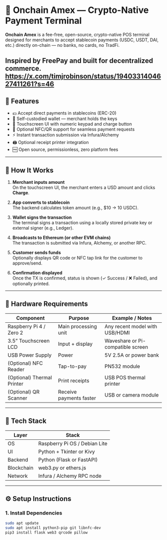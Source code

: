 # 🧾 Onchain Amex — Crypto-Native Payment Terminal

**Onchain Amex** is a fee-free, open-source, crypto-native POS terminal designed for merchants to accept stablecoin payments (USDC, USDT, DAI, etc.) directly on-chain — no banks, no cards, no TradFi.

Inspired by FreePay and built for decentralized commerce.
https://x.com/timjrobinson/status/1940331404627411261?s=46
---

## 🚀 Features

- 💵 Accept direct payments in stablecoins (ERC-20)
- 🔐 Self-custodied wallet — merchant holds the keys
- 📱 Touchscreen UI with numeric keypad and charge button
- 🧾 Optional NFC/QR support for seamless payment requests
- ⚡ Instant transaction submission via Infura/Alchemy
- 🖨️ Optional receipt printer integration
- 🆓 Open source, permissionless, zero platform fees

---

## 🧱 How It Works

1. **Merchant inputs amount**  
   On the touchscreen UI, the merchant enters a USD amount and clicks **Charge**.

2. **App converts to stablecoin**  
   The backend calculates token amount (e.g., $10 → 10 USDC).

3. **Wallet signs the transaction**  
   The terminal signs a transaction using a locally stored private key or external signer (e.g., Ledger).

4. **Broadcasts to Ethereum (or other EVM chains)**  
   The transaction is submitted via Infura, Alchemy, or another RPC.

5. **Customer sends funds**  
   Optionally displays QR code or NFC tap link for the customer to approve/send.

6. **Confirmation displayed**  
   Once the TX is confirmed, status is shown (✓ Success / ❌ Failed), and optionally printed.

---

## 🔧 Hardware Requirements

| Component               | Purpose                          | Example / Notes                  |
|-------------------------|----------------------------------|----------------------------------|
| Raspberry Pi 4 / Zero 2 | Main processing unit             | Any recent model with USB/HDMI   |
| 3.5” Touchscreen LCD    | Input + display                  | Waveshare or Pi-compatible screen|
| USB Power Supply        | Power                            | 5V 2.5A or power bank             |
| (Optional) NFC Reader   | Tap-to-pay                       | PN532 module                     |
| (Optional) Thermal Printer | Print receipts                | USB POS thermal printer          |
| (Optional) QR Scanner   | Receive payments faster          | USB or camera module             |

---

## 🧰 Tech Stack

| Layer        | Stack                              |
|--------------|-------------------------------------|
| OS           | Raspberry Pi OS / Debian Lite       |
| UI           | Python + Tkinter or Kivy            |
| Backend      | Python (Flask or FastAPI)           |
| Blockchain   | web3.py or ethers.js                |
| Network      | Infura / Alchemy RPC node           |

---

## ⚙️ Setup Instructions

### 1. Install Dependencies

```bash
sudo apt update
sudo apt install python3-pip git libnfc-dev
pip3 install flask web3 qrcode pillow

